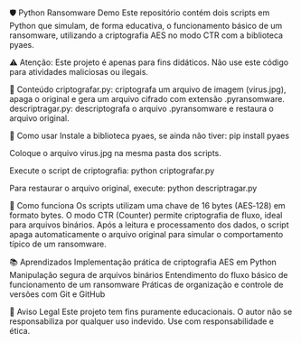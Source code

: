 🛡️ Python Ransomware Demo
Este repositório contém dois scripts em Python que simulam, de forma educativa, o funcionamento básico de um ransomware, utilizando a criptografia AES no modo CTR com a biblioteca pyaes.

⚠️ Atenção: Este projeto é apenas para fins didáticos. Não use este código para atividades maliciosas ou ilegais.

📁 Conteúdo
criptografar.py: criptografa um arquivo de imagem (virus.jpg), apaga o original e gera um arquivo cifrado com extensão .pyransomware.
descriptragar.py: descriptografa o arquivo .pyransomware e restaura o arquivo original.

🔧 Como usar
Instale a biblioteca pyaes, se ainda não tiver:
pip install pyaes

Coloque o arquivo virus.jpg na mesma pasta dos scripts.

Execute o script de criptografia:
python criptografar.py

Para restaurar o arquivo original, execute:
python descriptragar.py

🔐 Como funciona
Os scripts utilizam uma chave de 16 bytes (AES‑128) em formato bytes.
O modo CTR (Counter) permite criptografia de fluxo, ideal para arquivos binários.
Após a leitura e processamento dos dados, o script apaga automaticamente o arquivo original para simular o comportamento típico de um ransomware.

📚 Aprendizados
Implementação prática de criptografia AES em Python
Manipulação segura de arquivos binários
Entendimento do fluxo básico de funcionamento de um ransomware
Práticas de organização e controle de versões com Git e GitHub

🛑 Aviso Legal
Este projeto tem fins puramente educacionais. O autor não se responsabiliza por qualquer uso indevido. Use com responsabilidade e ética.

